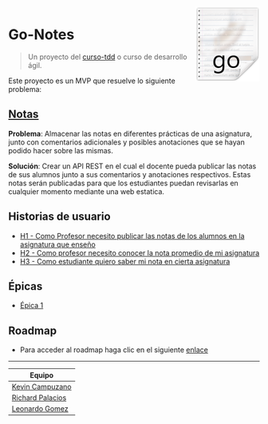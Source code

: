 <img src="/docs/resources/go-notes-images.png" align="right" />

# Go-Notes

> Un proyecto del [curso-tdd](https://jj.github.io/curso-tdd) o curso de desarrollo ágil.

Este proyecto es un MVP que resuelve lo siguiente problema:

## [Notas](https://jj.github.io/curso-tdd/problemas/notas.html)

**Problema**:  Almacenar las notas en diferentes prácticas de una asignatura, junto con comentarios adicionales y posibles anotaciones que se hayan podido hacer sobre las mismas.

**Solución**: Crear un API REST en el cual el docente pueda publicar las notas de sus alumnos junto a sus comentarios y anotaciones respectivos. Estas notas serán publicadas para que los estudiantes puedan revisarlas en cualquier momento mediante una web estatica.


## Historias de usuario
* [H1 - Como Profesor necesito publicar las notas de los alumnos en la asignatura que enseño](https://github.com/Golang-EC/go-notes/issues/6)
* [H2 - Como profesor necesito conocer la nota promedio de mi asignatura](https://github.com/Golang-EC/go-notes/issues/5)
* [H3 - Como estudiante quiero saber mi nota en cierta asignatura](https://github.com/Golang-EC/go-notes/issues/4)

## Épicas
* [Épica 1](https://github.com/Golang-EC/go-notes/milestone/1)


## Roadmap
* Para acceder al roadmap haga clic en el siguiente [enlace](https://github.com/Golang-EC/go-notes/projects/1) 

--- 
| Equipo |
--- |
[Kevin Campuzano](https://github.com/Kevincamp) |
[Richard Palacios](https://github.com/rpalaciosg) |
[Leonardo Gomez](https://github.com/gomezgleonardob) |
